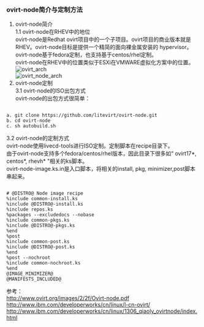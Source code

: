 ### ovirt-node简介与定制方法
1. ovirt-node简介  
   1.1 ovirt-node在RHEV中的地位    
ovirt-node是Redhat ovirt项目中的一个子项目。ovirt项目的商业版本就是RHEV。ovirt-node目标是提供一个精简的面向裸金属安装的
hypervisor。ovirt-node基于fedora定制，也支持基于centos/rhel定制。  
ovirt-node在RHEV中的位置类似于ESXi在VMWARE虚拟化方案中的位置。
![ovirt_arch][1]   
![ovirt_node_arch][2]   
2. ovirt-node定制  
   3.1 ovirt-node的ISO出包方式  
ovirt-node的出包方式很简单：   
<pre><code>
a. git clone https://github.com/litevirt/ovirt-node.git       
b. cd ovirt-node      
c. sh autobuild.sh     
</code></pre>
   3.2 ovirt-node的定制方式  
ovirt-node使用livecd-tools进行ISO定制。定制脚本在recipe目录下。   
由于ovirt-node支持多个fedora/centos/rhel版本，因此目录下很多如“ ovirt17*, centos*, rhevh* "相关的ks脚本。  
ovirt-node-image.ks.in是入口脚本，将相关的install, pkg, minimizer,post脚本串起来。
<pre><code>
# @DISTRO@ Node image recipe
%include common-install.ks
%include @DISTRO@-install.ks
%include repos.ks
%packages --excludedocs --nobase
%include common-pkgs.ks
%include @DISTRO@-pkgs.ks
%end
%post
%include common-post.ks
%include @DISTRO@-post.ks
%end
%post --nochroot
%include common-nochroot.ks
%end
@IMAGE_MINIMIZER@
@MANIFESTS_INCLUDED@
</code></pre>

参考：  
http://www.ovirt.org/images/2/2f/Ovirt-node.pdf  
http://www.ibm.com/developerworks/cn/linux/l-cn-ovirt/  
http://www.ibm.com/developerworks/cn/linux/1306_qiaoly_ovirtnode/index.html  

[1]: http://img.ddvip.com/2012/0925/201209250321423983.jpg
[2]: http://www.dedecms.com/uploads/allimg/c121015/13502F1GF10-602632.jpg
